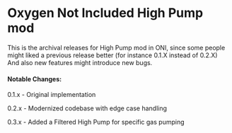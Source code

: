 # Oxygen Not Included High Pump mod

This is the archival releases for High Pump mod in ONI, since some people might liked a previous release better (for instance 0.1.X instead of 0.2.X)
And also new features might introduce new bugs.


#### Notable Changes:

0.1.x - Original implementation

0.2.x - Modernized codebase with edge case handling

0.3.x - Added a Filtered High Pump for specific gas pumping
